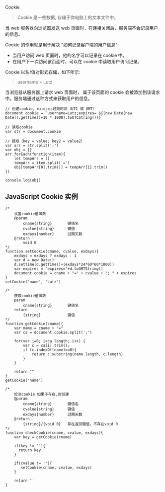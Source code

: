 Cookie
> Cookie 是一些数据, 存储于你电脑上的文本文件中。

当 web 服务器向浏览器发送 web 页面时，在连接关闭后，服务端不会记录用户的信息。

Cookie 的作用就是用于解决 "如何记录客户端的用户信息":
- 当用户访问 web 页面时，他的名字可以记录在 cookie 中。
- 在用户下一次访问该页面时，可以在 cookie 中读取用户访问记录。

Cookie 以名/值对形式存储，如下所示:
> username = Lutz

当浏览器从服务器上请求 web 页面时， 属于该页面的 cookie 会被添加到该请求中。服务端通过这种方式来获取用户的信息。

```
// 创建cookie, expires过期时间（UTC 或 GMT）
document.cookie = `username=Lutz;expires= ${(new Date(new Date().getTime()+10 * 1000).toUTCString())}`

// 读取cookie
var str = document.cookie

// 提取（key = value; key2 = value2）
var arr = str.split(';')
var obj = {}
arr.forEach(function(item){
    let tempArr = []
    tempArr = item.split('=')
    obj[tempArr[0].trim()] = tempArr[1].trim()
})

console.log(obj)

```
## JavaScript Cookie 实例

```
/*
    设置cookie值函数
    @param
        cname{string}       键值名
        cvalue{string}      键值
        exdays{number}      过期天数
    @return
        void 0
*/
function setCookie(cname, cvalue, exdays){
    exdays = exdays ? exdays : 1
    var d = new Date()
    d.setTime(d.getTime()+(exdays*24*60*60*1000))
    var expires = "expires="+d.toGMTString()
    document.cookie = cname + "=" + cvalue + "; " + expires
}
setCookie('name', 'Lutz')

/*
    获取cookie值函数
    param
        cname{string}       键值名
    return
        {string}            键值
*/
function getCookie(cname){
    var name = cname + "="
    var ca = document.cookie.split(';')
    
    for(var i=0; i<ca.length; i++) {
        var c = ca[i].trim();
        if (c.indexOf(name)==0){
            return c.substring(name.length, c.length) 
        }
    }
    
    return ""
}
getCookie('name')

/*
    检测cookie 如果不存在,则创建
    @param
        cname{string}       键值名
        cvalue{string}      键值
        exdays{number}      过期天数
    @return
        {string}/{void 0}   存在返回键值，不存在void 0
*/
function checkCookie(cname, cvalue, exdays){
    var key = getCookie(cname)
    
    if(key != ''){
      return key
    }
    
    if(cvalue != ''){
       setCookie(cname, cvalue, exdays) 
    }
    
    return ''
}
```
